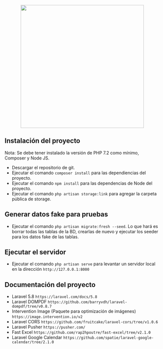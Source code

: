 <p align="center"><a href="https://laravel.com" target="_blank"><img src="https://raw.githubusercontent.com/laravel/art/master/logo-lockup/5%20SVG/2%20CMYK/1%20Full%20Color/laravel-logolockup-cmyk-red.svg" width="400"></a></p>

## Instalación del proyecto

Nota: Se debe tener instalado la versión de PHP 7.2 como mínimo, Composer y Node JS.

- Descargar el repositorio de git.
- Ejecutar el comando `composer install` para las dependiencias del proyecto.
- Ejecutar el comando `npm install` para las dependencias de Node del proyecto.
- Ejecutar el comando `php artisan storage:link` para agregar la carpeta pública de storage.

## Generar datos fake para pruebas

- Ejecutar el comando `php artisan migrate:fresh --seed`. Lo que hará es borrar todas las tablas de la BD, crearlas de nuevo y ejecutar los seeder para los datos fake de las tablas.

## Ejecutar el servidor
- Ejecutar el comando `php artisan serve` para levantar un servidor local en la dirección `http://127.0.0.1:8000`

## Documentación del proyecto

- Laravel 5.8 `https://laravel.com/docs/5.8`
- Laravel DOMPDF `https://github.com/barryvdh/laravel-dompdf/tree/v0.8.7`
- Intervention Image (Paquete para optimización de imágenes) `https://image.intervention.io/v2`
- Laravel CORS `https://github.com/fruitcake/laravel-cors/tree/v1.0.6`
- Laravel Pusher `https://pusher.com/`
- Fast Excel `https://github.com/rap2hpoutre/fast-excel/tree/v2.1.0`
- Laravel Google Calendar `https://github.com/spatie/laravel-google-calendar/tree/2.1.0`
